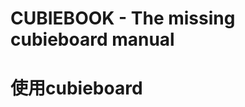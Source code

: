 CUBIEBOOK - The missing cubieboard manual
=========================================


# 使用cubieboard


